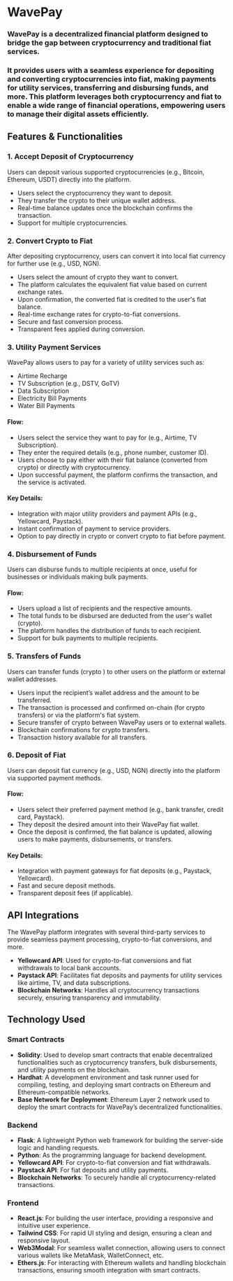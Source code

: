 # **WavePay**
### WavePay is a decentralized financial platform designed to bridge the gap between cryptocurrency and traditional fiat services. 
### It provides users with a seamless experience for depositing and converting cryptocurrencies into fiat, making payments for utility services, transferring and disbursing funds, and more. This platform leverages both cryptocurrency and fiat to enable a wide range of financial operations, empowering users to manage their digital assets efficiently.
## Features & Functionalities

### 1. Accept Deposit of Cryptocurrency
Users can deposit various supported cryptocurrencies (e.g., Bitcoin, Ethereum, USDT) directly into the platform.
- Users select the cryptocurrency they want to deposit.
- They transfer the crypto to their unique wallet address.
- Real-time balance updates once the blockchain confirms the transaction.
- Support for multiple cryptocurrencies.

### 2. Convert Crypto to Fiat
After depositing cryptocurrency, users can convert it into local fiat currency for further use (e.g., USD, NGN).
- Users select the amount of crypto they want to convert.
- The platform calculates the equivalent fiat value based on current exchange rates.
- Upon confirmation, the converted fiat is credited to the user's fiat balance.
- Real-time exchange rates for crypto-to-fiat conversions.
- Secure and fast conversion process.
- Transparent fees applied during conversion.

### 3. Utility Payment Services
WavePay allows users to pay for a variety of utility services such as:
- Airtime Recharge
- TV Subscription (e.g., DSTV, GoTV)
- Data Subscription
- Electricity Bill Payments
- Water Bill Payments

#### Flow:
- Users select the service they want to pay for (e.g., Airtime, TV Subscription).
- They enter the required details (e.g., phone number, customer ID).
- Users choose to pay either with their fiat balance (converted from crypto) or directly with cryptocurrency.
- Upon successful payment, the platform confirms the transaction, and the service is activated.

#### Key Details:
- Integration with major utility providers and payment APIs (e.g., Yellowcard, Paystack).
- Instant confirmation of payment to service providers.
- Option to pay directly in crypto or convert crypto to fiat before payment.

### 4. Disbursement of Funds
Users can disburse funds to multiple recipients at once, useful for businesses or individuals making bulk payments.

#### Flow:
- Users upload a list of recipients and the respective amounts.
- The total funds to be disbursed are deducted from the user's wallet (crypto).
- The platform handles the distribution of funds to each recipient.
- Support for bulk payments to multiple recipients.

### 5. Transfers of Funds
Users can transfer funds (crypto ) to other users on the platform or external wallet addresses.
- Users input the recipient’s wallet address and the amount to be transferred.
- The transaction is processed and confirmed on-chain (for crypto transfers) or via the platform's fiat system.
- Secure transfer of crypto between WavePay users or to external wallets.
- Blockchain confirmations for crypto transfers.
- Transaction history available for all transfers.

### 6. Deposit of Fiat
Users can deposit fiat currency (e.g., USD, NGN) directly into the platform via supported payment methods.

#### Flow:
- Users select their preferred payment method (e.g., bank transfer, credit card, Paystack).
- They deposit the desired amount into their WavePay fiat wallet.
- Once the deposit is confirmed, the fiat balance is updated, allowing users to make payments, disbursements, or transfers.

#### Key Details:
- Integration with payment gateways for fiat deposits (e.g., Paystack, Yellowcard).
- Fast and secure deposit methods.
- Transparent deposit fees (if applicable).
  
## API Integrations

The WavePay platform integrates with several third-party services to provide seamless payment processing, crypto-to-fiat conversions, and more.

- **Yellowcard API**: Used for crypto-to-fiat conversions and fiat withdrawals to local bank accounts.
- **Paystack API**: Facilitates fiat deposits and payments for utility services like airtime, TV, and data subscriptions.
- **Blockchain Networks**: Handles all cryptocurrency transactions securely, ensuring transparency and immutability.

## Technology Used

### Smart Contracts
- **Solidity**: Used to develop smart contracts that enable decentralized functionalities such as cryptocurrency transfers, bulk disbursements, and utility payments on the blockchain.
- **Hardhat**: A development environment and task runner used for compiling, testing, and deploying smart contracts on Ethereum and Ethereum-compatible networks.
- **Base Network for Deployment**: Ethereum Layer 2 network used to deploy the smart contracts for WavePay’s decentralized functionalities.
  
### Backend
- **Flask**: A lightweight Python web framework for building the server-side logic and handling requests.
- **Python**: As the programming language for backend development.
 - **Yellowcard API**: For crypto-to-fiat conversion and fiat withdrawals.
- **Paystack API**: For fiat deposits and utility payments.
- **Blockchain Networks**: To securely handle all cryptocurrency-related transactions.
 
### Frontend
- **React.js**: For building the user interface, providing a responsive and intuitive user experience.
- **Tailwind CSS**: For rapid UI styling and design, ensuring a clean and responsive layout.
 - **Web3Modal**: For seamless wallet connection, allowing users to connect various wallets like MetaMask, WalletConnect, etc.
- **Ethers.js**: For interacting with Ethereum wallets and handling blockchain transactions, ensuring smooth integration with smart contracts.

